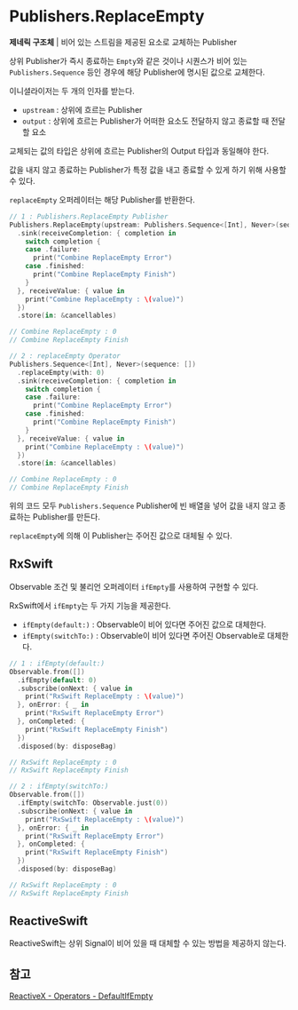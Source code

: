 # Publishers.ReplaceEmpty

**제네릭 구조체** | 비어 있는 스트림을 제공된 요소로 교체하는 Publisher

상위 Publisher가 즉시 종료하는 `Empty`와 같은 것이나 시퀀스가 비어 있는 `Publishers.Sequence` 등인 경우에 해당 Publisher에 명시된 값으로 교체한다.

이니셜라이저는 두 개의 인자를 받는다.

- `upstream` : 상위에 흐르는 Publisher
- `output` : 상위에 흐르는 Publisher가 어떠한 요소도 전달하지 않고 종료할 때 전달할 요소

교체되는 값의 타입은 상위에 흐르는 Publisher의 Output 타입과 동일해야 한다.

값을 내지 않고 종료하는 Publisher가 특정 값을 내고 종료할 수 있게 하기 위해 사용할 수 있다.

`replaceEmpty` 오퍼레이터는 해당 Publisher를 반환한다.

```swift
// 1 : Publishers.ReplaceEmpty Publisher
Publishers.ReplaceEmpty(upstream: Publishers.Sequence<[Int], Never>(sequence: []), output: 0)
  .sink(receiveCompletion: { completion in
    switch completion {
    case .failure:
      print("Combine ReplaceEmpty Error")
    case .finished:
      print("Combine ReplaceEmpty Finish")
    }
  }, receiveValue: { value in
    print("Combine ReplaceEmpty : \(value)")
  })
  .store(in: &cancellables)

// Combine ReplaceEmpty : 0
// Combine ReplaceEmpty Finish

// 2 : replaceEmpty Operator
Publishers.Sequence<[Int], Never>(sequence: [])
  .replaceEmpty(with: 0)
  .sink(receiveCompletion: { completion in
    switch completion {
    case .failure:
      print("Combine ReplaceEmpty Error")
    case .finished:
      print("Combine ReplaceEmpty Finish")
    }
  }, receiveValue: { value in
    print("Combine ReplaceEmpty : \(value)")
  })
  .store(in: &cancellables)

// Combine ReplaceEmpty : 0
// Combine ReplaceEmpty Finish
```

위의 코드 모두 `Publishers.Sequence` Publisher에 빈 배열을 넣어 값을 내지 않고 종료하는 Publisher를 만든다.

`replaceEmpty`에 의해 이 Publisher는 주어진 값으로 대체될 수 있다.

## RxSwift

Observable 조건 및 불리언 오퍼레이터 `ifEmpty`를 사용하여 구현할 수 있다.

RxSwift에서 `ifEmpty`는 두 가지 기능을 제공한다.

- `ifEmpty(default:)` : Observable이 비어 있다면 주어진 값으로 대체한다.
- `ifEmpty(switchTo:)` : Observable이 비어 있다면 주어진 Observable로 대체한다.

```swift
// 1 : ifEmpty(default:)
Observable.from([])
  .ifEmpty(default: 0)
  .subscribe(onNext: { value in
    print("RxSwift ReplaceEmpty : \(value)")
  }, onError: { _ in
    print("RxSwift ReplaceEmpty Error")
  }, onCompleted: {
    print("RxSwift ReplaceEmpty Finish")
  })
  .disposed(by: disposeBag)

// RxSwift ReplaceEmpty : 0
// RxSwift ReplaceEmpty Finish

// 2 : ifEmpty(switchTo:)
Observable.from([])
  .ifEmpty(switchTo: Observable.just(0))
  .subscribe(onNext: { value in
    print("RxSwift ReplaceEmpty : \(value)")
  }, onError: { _ in
    print("RxSwift ReplaceEmpty Error")
  }, onCompleted: {
    print("RxSwift ReplaceEmpty Finish")
  })
  .disposed(by: disposeBag)

// RxSwift ReplaceEmpty : 0
// RxSwift ReplaceEmpty Finish
```

## ReactiveSwift

ReactiveSwift는 상위 Signal이 비어 있을 때 대체할 수 있는 방법을 제공하지 않는다.

## 참고

[ReactiveX - Operators - DefaultIfEmpty](http://reactivex.io/documentation/ko/operators/defaultifempty.html)